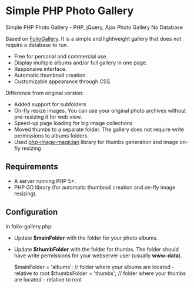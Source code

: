 # Simple PHP Photo Gallery

Simple  PHP Photo Gallery - PHP, jQuery, Ajax Photo Gallery No Database 
  
Based on [FolioGallery](http://www.foliopages.com/php-jquery-ajax-photo-gallery-no-database). It is a simple and lightweight gallery that does not require a database to run. 

* Free for personal and commercial use.
* Display multiple albums and/or full gallery in one page.
* Responsive interface.
* Automatic thumbnail creation.
* Customizable appearance through CSS.

Difference from original version:

* Added support for subfolders
* On-fly resize images. You can use your original  photo archives without pre-resizing it for web view.
* Speed-up page loading for big image collections
* Moved thumbs to a separate folder. The gallery does not require write permissions to albums folders.
* Used [php-image-magician](https://github.com/Oberto/php-image-magician) library for thumbs generation and image on-fly resizing

## Requirements

* A server running PHP 5+.
* PHP GD library (for automatic thumbnail creation and on-fly image resizing).

## Configuration

In folio-gallery.php:

* Update **$mainFolder** with the folder for your photo albums.
* Update **$thumbFolder** with the folder for thumbs. The folder should have write permissions for your webserver user (usually **www-data**).

	$mainFolder    = 'albums';   // folder where your albums are located - relative to root
	$thumbsFolder  = 'thumbs';   // folder where your thumbs are located - relative to root

